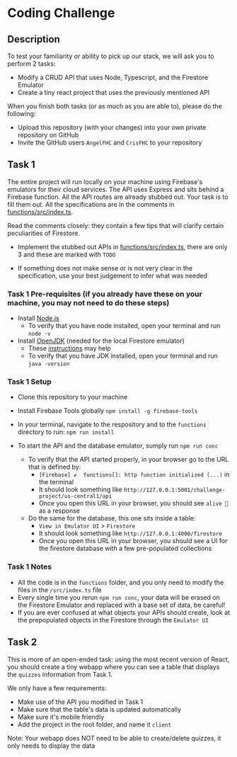 
# Coding Challenge

## Description

To test your familiarity or ability to pick up our stack, we will ask you to perform 2 tasks:
- Modify a CRUD API that uses Node, Typescript, and the Firestore Emulator
- Create a tiny react project that uses the previously mentioned API

When you finish both tasks (or as much as you are able to), please do the following:
- Upload this repository (with your changes) into your own private repository on GitHub
- Invite the GitHub users `AngelFHC` and `CrisFHC` to your repository

## Task 1

The entire project will run locally on your machine using Firebase's emulators for their cloud services. The API uses Express and sits behind a Firebase function. All the API routes are already stubbed out. Your task is to fill them out. All the specifications are in the comments in [functions/src/index.ts](functions/src/index.ts).

Read the comments closely: they contain a few tips that will clarify certain peculiarities of Firestore.

- Implement the stubbed out APIs in [functions/src/index.ts](functions/src/index.ts), there are only 3 and these are marked with `TODO`

- If something does not make sense or is not very clear in the specification, use your best judgement to infer what was needed


### Task 1 Pre-requisites (if you already have these on your machine, you may not need to do these steps)
- Install [Node.js](https://nodejs.org/en)
    - To verify that you have node installed, open your terminal and run `node -v`
- Install [OpenJDK](https://jdk.java.net/21/) (needed for the local Firestore emulator)
    - These [instructions](https://www.freecodecamp.org/news/install-openjdk-free-java-multi-os-guide/) may help
    - To verify that you have JDK installed, open your terminal and run `java -version`

### Task 1 Setup
- Clone this repository to your machine

- Install Firebase Tools globally `npm install -g firebase-tools`

- In your terminal, navigate to the respository and to the `functions` directory to run: `npm run install`

- To start the API and the database emulator, sumply run `npm run conc`
    - To verify that the API started properly, in your browser go to the URL that is defined by:
        - `[Firebase] ✔  functions[]: http function initialized (...)` in the terminal
        - It should look something like `http://127.0.0.1:5001/challenge-project/us-central1/api`
        - Once you open this URL in your browser, you should see `alive 💪` as a response
    - Do the same for the database, this one sits inside a table:
        - `View in Emulator UI` > `Firestore`
        - It should look something like `http://127.0.0.1:4000/firestore`
        - Once you open this URL in your browser, you should see a UI for the firestore database with a few pre-populated collections

### Task 1 Notes
- All the code is in the `functions` folder, and you only need to modify the files in the `/src/index.ts` file
- Every single time you rerun `npm run conc`, your data will be erased on the Firestore Emulator and replaced with a base set of data, be careful!
- If you are ever confused at what objects your APIs should create, look at the prepopulated objects in the Firestore through the `Emulator UI`


## Task 2

This is more of an open-ended task: using the most recent version of React, you should create a tiny webapp where you can see a table that displays the `quizzes` information from Task 1.

We only have a few requirements:
- Make use of the API you modified in Task 1
- Make sure that the table's data is updated automatically
- Make sure it's mobile friendly
- Add the project in the root folder, and name it `client`

Note: Your webapp does NOT need to be able to create/delete quizzes, it only needs to display the data 
